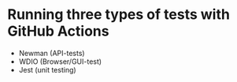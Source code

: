 # Running three types of tests with GitHub Actions
* Newman (API-tests)
* WDIO (Browser/GUI-test)
* Jest (unit testing)

